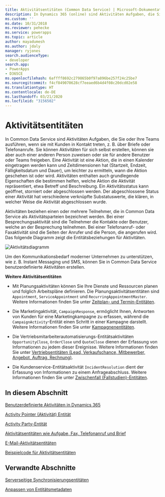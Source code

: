 ```yaml
---
title: Aktivitätsentitäten (Common Data Service) | Microsoft-Dokumentation
description: In Dynamics 365 (online) sind Aktivitäten Aufgaben, die Sie oder Ihre Teams ausführen, wenn sie mit Kunden in Kontakt treten, z. B. über Briefe oder Telefonanrufe.
ms.custom: ''
ms.date: 10/31/2018
ms.reviewer: pehecke
ms.service: powerapps
ms.topic: article
author: mayadumesh
ms.author: jdaly
manager: ryjones
search.audienceType:
- developer
search.app:
- PowerApps
- D365CE
ms.openlocfilehash: 6affff8692c279865b0f97a896be257f24c25be7
ms.sourcegitcommit: f4cf849070628cf7eeaed6b4d4f08c20dcd02e58
ms.translationtype: HT
ms.contentlocale: de-DE
ms.lasthandoff: 03/21/2020
ms.locfileid: "3156502"
---
```

# <a name="activity-entities"></a>Aktivitätsentitäten

In Common Data Service sind Aktivitäten Aufgaben, die Sie oder Ihre Teams ausführen, wenn sie mit Kunden in Kontakt treten, z. B. über Briefe oder Telefonanrufe. Sie können Aktivitäten für sich selbst erstellen, können sie aber auch einer anderen Person zuweisen oder sie für andere Benutzer oder Teams freigeben. Eine Aktivität ist eine Aktion, die in einen Kalender eingetragen werden kann und Zeitdimensionen hat (Startzeit, Endzeit, Fälligkeitsdatum und Dauer), um leichter zu ermitteln, wann die Aktion geschehen ist oder wird. Aktivitäten enthalten auch grundlegende Eigenschaften die bestimmen helfen, welche Aktion die Aktivität repräsentiert, etwa Betreff und Beschreibung. Ein Aktivitätsstatus kann geöffnet, storniert oder abgeschlossen werden. Der abgeschlossene Status einer Aktivität hat verschiedene verknüpfte Substatuswerte, die klären, in welcher Weise die Aktivität abgeschlossen wurde.  
  
 Aktivitäten beziehen einen oder mehrere Teilnehmer, die in Common Data Service als Aktivitätsparteien bezeichnet werden. Bei einer Besprechungsaktivität sind die Teilnehmer die Kontakte oder Benutzer, welche an der Besprechung teilnehmen. Bei einer Telefonanruf- oder Faxaktivität sind die Seiten der Anrufer und die Person, die angerufen wird. Das folgende Diagramm zeigt die Entitätsbeziehungen für Aktivitäten.  
  
 ![Aktivitätsdiagramm](media/entity-model-activity.gif "Aktivitätsdiagramm")  
  
 Um den Kommunikationsbedarf moderner Unternehmen zu unterstützen, wie z. B. Instant Messaging und SMS, können Sie in Common Data Service benutzerdefinierte Aktivitäten erstellen.  
  
 **Weitere Aktivitätsentitäten**  
  
-   Mit Planungsaktivitäten können Sie Ihre Dienste und Ressourcen planen und folglich Arbeitspläne definieren. Die Planungsaktivitätsentitäten sind `Appointment`, `ServiceAppointment` und `RecurringAppointmentMaster`. Weitere Informationen finden Sie unter [Zeitplan- und Termin-Entitäten](/dynamics365/customer-engagement/developer/schedule-appointment-entities).  
  
-   Die Marketingaktivität, `CampaignResponse`, ermöglicht Ihnen, Antworten von Kunden für eine Marketingkampagne zu erfassen, während die `CampaignActivity`-Entität einen Schritt in einer Kampagne darstellt. Weitere Informationen finden Sie unter [Kampagnenentitäten](/dynamics365/customer-engagement/developer/campaign-entities).  
  
-   Die Vertriebsmitarbeiterautomatisierungs-Entitätsaktivitäten `OpportunityClose`, `OrderClose` und `QuoteClose` dienen der Erfassung von Informationen zu jedem dieser Ereignisse. Weitere Informationen finden Sie unter [Vertriebsentitäten (Lead, Verkaufschance, Mitbewerber, Angebot, Auftrag, Rechnung)](/dynamics365/customer-engagement/developer/sales-entities-lead-opportunity-competitor-quote-order-invoice).  
  
-   Die Kundenservice-Entitätsaktivität `IncidentResolution` dient der Erfassung von Informationen zu einem Anfrageabschluss. Weitere Informationen finden Sie unter [Zwischenfall (Fallstudien)-Entitäten](/dynamics365/customer-engagement/developer/incident-case-entities).  
  
## <a name="in-this-section"></a>In diesem Abschnitt  
 [Benutzerdefinierte Aktivitäten in Dynamics 365](custom-activities.md)  
  
 [Activity Pointer (Aktivität) Entität](activitypointer-activity-entity.md)  
  
 [Activity Party-Entität](activityparty-entity.md)  
  
 [Aktivitätsentitäten wie Aufgabe, Fax, Telefonanruf und Brief](task-fax-phone-call-letter-activity-entities.md)  
  
 [E-Mail-Aktivitätsentitäten](email-activity-entities.md)  
  
 [Beispielcode für Aktivitätsentitäten](/dynamics365/customer-engagement/developer/sample-code-activity-entities)  
  
## <a name="related-sections"></a>Verwandte Abschnitte  
   
 [Serverseitige Synchronisierungsentitäten](server-side-synchronization-entities.md)  
  
 [Anpassen von Entitätsmetadaten](customize-entity-metadata.md)

